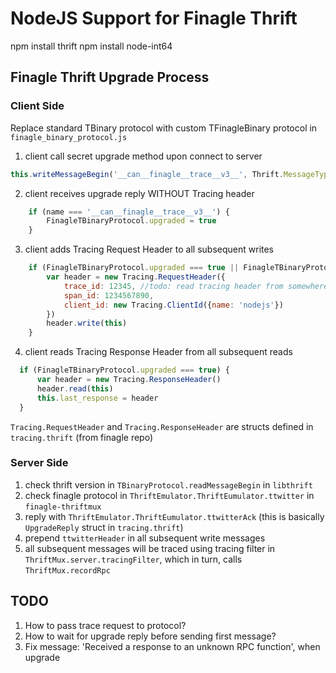# NodeJS Support for Finagle Thrift

npm install thrift
npm install node-int64

## Finagle Thrift Upgrade Process

### Client Side

Replace standard TBinary protocol with custom TFinagleBinary protocol in `finagle_binary_protocol.js`
1. client call secret upgrade method upon connect to server
```js
this.writeMessageBegin('__can__finagle__trace__v3__', Thrift.MessageType.CALL, 0);
```

2. client receives upgrade reply WITHOUT Tracing header
```js
    if (name === '__can__finagle__trace__v3__') {
        FinagleTBinaryProtocol.upgraded = true
    }
```

3. client adds Tracing Request Header to all subsequent writes
```js
    if (FinagleTBinaryProtocol.upgraded === true || FinagleTBinaryProtocol.upgrading === true) {
        var header = new Tracing.RequestHeader({
            trace_id: 12345, //todo: read tracing header from somewhere
            span_id: 1234567890,
            client_id: new Tracing.ClientId({name: 'nodejs'})
        })
        header.write(this)
    }
```

4. client reads Tracing Response Header from all subsequent reads
```js
  if (FinagleTBinaryProtocol.upgraded === true) {
      var header = new Tracing.ResponseHeader()
      header.read(this)
      this.last_response = header
  }
```

`Tracing.RequestHeader` and `Tracing.ResponseHeader` are structs defined in `tracing.thrift` (from finagle repo)

### Server Side

1. check thrift version in `TBinaryProtocol.readMessageBegin` in `libthrift`
2. check finagle protocol in `ThriftEmulator.ThriftEumulator.ttwitter` in `finagle-thriftmux`
3. reply with `ThriftEmulator.ThriftEumulator.ttwitterAck` (this is basically `UpgradeReply` struct in `tracing.thrift`)
4. prepend `ttwitterHeader` in all subsequent write messages
5. all subsequent messages will be traced using tracing filter in `ThriftMux.server.tracingFilter`, which in turn, calls `ThriftMux.recordRpc`

## TODO

1. How to pass trace request to protocol?
2. How to wait for upgrade reply before sending first message?
3. Fix   message: 'Received a response to an unknown RPC function', when upgrade